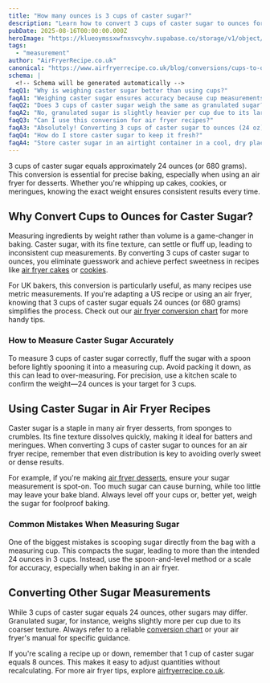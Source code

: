 ```yaml
---
title: "How many ounces is 3 cups of caster sugar?"
description: "Learn how to convert 3 cups of caster sugar to ounces for perfect baking every time. Includes UK measurements and air fryer tips."
pubDate: 2025-08-16T00:00:00.000Z
heroImage: "https://klueoymssxwfnxsvcyhv.supabase.co/storage/v1/object/public/Shmucket/how-many-ounces-is-3-cups-caster-sugar.webp"
tags:
  - "measurement"
author: "AirFryerRecipe.co.uk"
canonical: "https://www.airfryerrecipe.co.uk/blog/conversions/cups-to-ounces/how-many-ounces-is-3-cups-caster-sugar"
schema: |
  <!-- Schema will be generated automatically -->
faqQ1: "Why is weighing caster sugar better than using cups?"
faqA1: "Weighing caster sugar ensures accuracy because cup measurements can vary due to settling or fluffing. Scales eliminate guesswork, especially in air fryer baking where precision affects texture and browning."
faqQ2: "Does 3 cups of caster sugar weigh the same as granulated sugar?"
faqA2: "No, granulated sugar is slightly heavier per cup due to its larger crystals. Caster sugar’s finer texture means 3 cups weigh around 24 ounces, while granulated sugar may weigh closer to 25 ounces."
faqQ3: "Can I use this conversion for air fryer recipes?"
faqA3: "Absolutely! Converting 3 cups of caster sugar to ounces (24 oz) ensures consistent results in air fryer desserts. Accurate measurements prevent over-browning or uneven cooking."
faqQ4: "How do I store caster sugar to keep it fresh?"
faqA4: "Store caster sugar in an airtight container in a cool, dry place. This prevents clumping and moisture absorption, which can affect measurements in recipes like air fryer cakes or meringues."
---
```

<p>3 cups of caster sugar equals approximately 24 ounces (or 680 grams). This conversion is essential for precise baking, especially when using an air fryer for desserts. Whether you're whipping up cakes, cookies, or meringues, knowing the exact weight ensures consistent results every time.</p>  

<h2>Why Convert Cups to Ounces for Caster Sugar?</h2>  
<p>Measuring ingredients by weight rather than volume is a game-changer in baking. Caster sugar, with its fine texture, can settle or fluff up, leading to inconsistent cup measurements. By converting 3 cups of caster sugar to ounces, you eliminate guesswork and achieve perfect sweetness in recipes like <a href=https://www.airfryerrecipe.co.uk/recipes>air fryer cakes</a> or <a href=https://www.airfryerrecipe.co.uk/recipe-category/cookies>cookies</a>.</p>  

<p>For UK bakers, this conversion is particularly useful, as many recipes use metric measurements. If you're adapting a US recipe or using an air fryer, knowing that 3 cups of caster sugar equals 24 ounces (or 680 grams) simplifies the process. Check out our <a href=https://www.airfryerrecipe.co.uk/air-fryer-conversion-chart>air fryer conversion chart</a> for more handy tips.</p>  

<h3>How to Measure Caster Sugar Accurately</h3>  
<p>To measure 3 cups of caster sugar correctly, fluff the sugar with a spoon before lightly spooning it into a measuring cup. Avoid packing it down, as this can lead to over-measuring. For precision, use a kitchen scale to confirm the weight—24 ounces is your target for 3 cups.</p>  

<h2>Using Caster Sugar in Air Fryer Recipes</h2>  
<p>Caster sugar is a staple in many air fryer desserts, from sponges to crumbles. Its fine texture dissolves quickly, making it ideal for batters and meringues. When converting 3 cups of caster sugar to ounces for an air fryer recipe, remember that even distribution is key to avoiding overly sweet or dense results.</p>  

<p>For example, if you're making <a href=https://www.airfryerrecipe.co.uk/recipe-category/dessert>air fryer desserts</a>, ensure your sugar measurement is spot-on. Too much sugar can cause burning, while too little may leave your bake bland. Always level off your cups or, better yet, weigh the sugar for foolproof baking.</p>  

<h3>Common Mistakes When Measuring Sugar</h3>  
<p>One of the biggest mistakes is scooping sugar directly from the bag with a measuring cup. This compacts the sugar, leading to more than the intended 24 ounces in 3 cups. Instead, use the spoon-and-level method or a scale for accuracy, especially when baking in an air fryer.</p>  

<h2>Converting Other Sugar Measurements</h2>  
<p>While 3 cups of caster sugar equals 24 ounces, other sugars may differ. Granulated sugar, for instance, weighs slightly more per cup due to its coarser texture. Always refer to a reliable <a href=https://www.airfryerrecipe.co.uk/air-fryer-conversion-chart>conversion chart</a> or your air fryer's manual for specific guidance.</p>  

<p>If you're scaling a recipe up or down, remember that 1 cup of caster sugar equals 8 ounces. This makes it easy to adjust quantities without recalculating. For more air fryer tips, explore <a href=https://www.airfryerrecipe.co.uk/>airfryerrecipe.co.uk</a>.</p>
